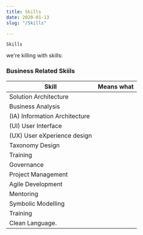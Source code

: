 ```yaml
---
title: Skills
date: 2020-01-13
slug: "/Skills"

---
```

    Skills

we're killing with skills:

### Business Related Skiils

| Skill | Means what |
| --- | --- |
| Solution Architecture |  |
| Business Analysis |  |
| (IA) Information Architecture |  |
| (UI) User Interface |  |
| (UX) User eXperience design |  |
| Taxonomy Design |  |
| Training |  |
| Governance |  |
| Project Management |  |
| Agile Development |  |
| Mentoring |  |
| Symbolic Modelling |  |
| Training |  |
| Clean Language. |  |
